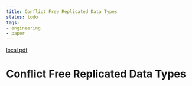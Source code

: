 ```yaml
---
title: Conflict Free Replicated Data Types
status: todo
tags:
- engineering
- paper
---
```


[local pdf](../../../pdfs/conflict-free-replicated-data-types.pdf)

# Conflict Free Replicated Data Types
